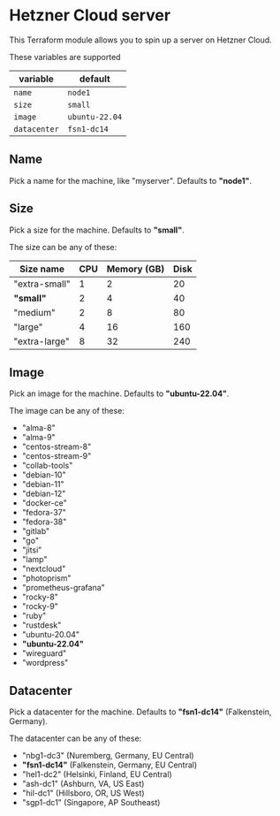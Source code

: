 # Hetzner Cloud server

This Terraform module allows you to spin up a server on Hetzner Cloud.

These variables are supported

| variable    | default        |
|-------------|----------------|
| `name`      | `node1`        |
| `size`      | `small`        |
| `image`     | `ubuntu-22.04` |
| `datacenter`| `fsn1-dc14`    |

## Name

Pick a name for the machine, like "myserver". Defaults to **"node1"**.

## Size

Pick a size for the machine. Defaults to **"small"**.

The size can be any of these:

| Size name     | CPU | Memory (GB) | Disk |
|---------------|-----|-------------|------|
| "extra-small" | 1   | 2           | 20   |
| **"small"**   | 2   | 4           | 40   |
| "medium"      | 2   | 8           | 80   |
| "large"       | 4   | 16          | 160  |
| "extra-large" | 8   | 32          | 240  |

## Image

Pick an image for the machine. Defaults to **"ubuntu-22.04"**.

The image can be any of these:

- "alma-8"
- "alma-9"
- "centos-stream-8"
- "centos-stream-9"
- "collab-tools"
- "debian-10"
- "debian-11"
- "debian-12"
- "docker-ce"
- "fedora-37"
- "fedora-38"
- "gitlab"
- "go"
- "jitsi"
- "lamp"
- "nextcloud"
- "photoprism"
- "prometheus-grafana"
- "rocky-8"
- "rocky-9"
- "ruby"
- "rustdesk"
- "ubuntu-20.04"
- **"ubuntu-22.04"**
- "wireguard"
- "wordpress"

## Datacenter

Pick a datacenter for the machine. Defaults to **"fsn1-dc14"** (Falkenstein, Germany).

The datacenter can be any of these:

- "nbg1-dc3" (Nuremberg, Germany, EU Central)
- **"fsn1-dc14"** (Falkenstein, Germany, EU Central)
- "hel1-dc2" (Helsinki, Finland, EU Central)
- "ash-dc1" (Ashburn, VA, US East)
- "hil-dc1" (Hillsboro, OR, US West)
- "sgp1-dc1" (Singapore, AP Southeast)

